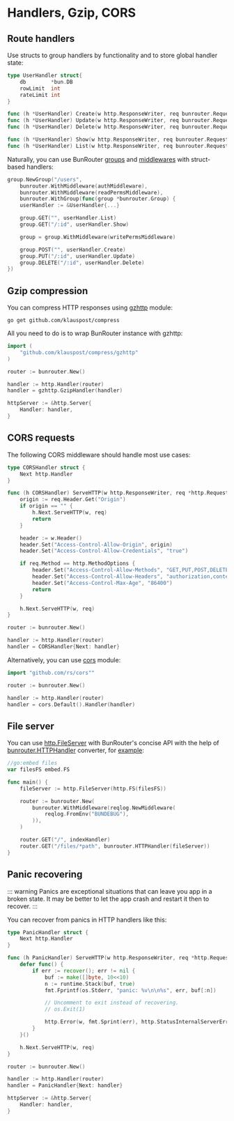 # Handlers, Gzip, CORS

## Route handlers

Use structs to group handlers by functionality and to store global handler state:

```go
type UserHandler struct{
    db        *bun.DB
    rowLimit  int
    rateLimit int
}

func (h *UserHandler) Create(w http.ResponseWriter, req bunrouter.Request) error {}
func (h *UserHandler) Update(w http.ResponseWriter, req bunrouter.Request) error {}
func (h *UserHandler) Delete(w http.ResponseWriter, req bunrouter.Request) error {}

func (h *UserHandler) Show(w http.ResponseWriter, req bunrouter.Request) error {}
func (h *UserHandler) List(w http.ResponseWriter, req bunrouter.Request) error {}
```

Naturally, you can use BunRouter [groups](README.md#routing-groups) and
[middlewares](middlewares.md) with struct-based handlers:

```go
group.NewGroup("/users",
    bunrouter.WithMiddleware(authMiddleware),
    bunrouter.WithMiddleware(readPermsMiddleware),
    bunrouter.WithGroup(func(group *bunrouter.Group) {
    userHandler := &UserHandler{...}

    group.GET("", userHandler.List)
    group.GET("/:id", userHandler.Show)

    group = group.WithMiddleware(writePermsMiddleware)

    group.POST("", userHandler.Create)
    group.PUT("/:id", userHandler.Update)
    group.DELETE("/:id", userHandler.Delete)
})
```

## Gzip compression

You can compress HTTP responses using
[gzhttp](https://github.com/klauspost/compress/tree/master/gzhttp) module:

```shell
go get github.com/klauspost/compress
```

All you need to do is to wrap BunRouter instance with gzhttp:

```go
import (
    "github.com/klauspost/compress/gzhttp"
)

router := bunrouter.New()

handler := http.Handler(router)
handler = gzhttp.GzipHandler(handler)

httpServer := &http.Server{
	Handler: handler,
}
```

## CORS requests

The following CORS middleware should handle most use cases:

```go
type CORSHandler struct {
	Next http.Handler
}

func (h CORSHandler) ServeHTTP(w http.ResponseWriter, req *http.Request) {
	origin := req.Header.Get("Origin")
	if origin == "" {
		h.Next.ServeHTTP(w, req)
		return
	}

	header := w.Header()
	header.Set("Access-Control-Allow-Origin", origin)
	header.Set("Access-Control-Allow-Credentials", "true")

	if req.Method == http.MethodOptions {
		header.Set("Access-Control-Allow-Methods", "GET,PUT,POST,DELETE,HEAD")
		header.Set("Access-Control-Allow-Headers", "authorization,content-type,content-length")
		header.Set("Access-Control-Max-Age", "86400")
		return
	}

	h.Next.ServeHTTP(w, req)
}

router := bunrouter.New()

handler := http.Handler(router)
handler = CORSHandler{Next: handler}
```

Alternatively, you can use [cors](https://github.com/rs/cors) module:

```go
import "github.com/rs/cors""

router := bunrouter.New()

handler := http.Handler(router)
handler = cors.Default().Handler(handler)
```

## File server

You can use [http.FileServer](https://pkg.go.dev/net/http#FileServer) with BunRouter's concise API
with the help of
[bunrouter.HTTPHandler](https://pkg.go.dev/github.com/uptrace/bunrouter#HTTPHandler) converter, for
[example](https://github.com/uptrace/bunrouter/tree/master/example/file-server):

```go
//go:embed files
var filesFS embed.FS

func main() {
	fileServer := http.FileServer(http.FS(filesFS))

	router := bunrouter.New(
		bunrouter.WithMiddleware(reqlog.NewMiddleware(
			reqlog.FromEnv("BUNDEBUG"),
		)),
	)

	router.GET("/", indexHandler)
	router.GET("/files/*path", bunrouter.HTTPHandler(fileServer))
}
```

## Panic recovering

<!-- prettier-ignore -->
::: warning
Panics are exceptional situations that can leave you app in a broken state. It may be better to let the app crash and restart it then to recover.
:::

You can recover from panics in HTTP handlers like this:

```go
type PanicHandler struct {
	Next http.Handler
}

func (h PanicHandler) ServeHTTP(w http.ResponseWriter, req *http.Request) {
	defer func() {
		if err := recover(); err != nil {
			buf := make([]byte, 10<<10)
			n := runtime.Stack(buf, true)
			fmt.Fprintf(os.Stderr, "panic: %v\n\n%s", err, buf[:n])

			// Uncomment to exit instead of recovering.
			// os.Exit(1)

			http.Error(w, fmt.Sprint(err), http.StatusInternalServerError)
		}
	}()

	h.Next.ServeHTTP(w, req)
}

router := bunrouter.New()

handler := http.Handler(router)
handler = PanicHandler{Next: handler}

httpServer := &http.Server{
	Handler: handler,
}
```
